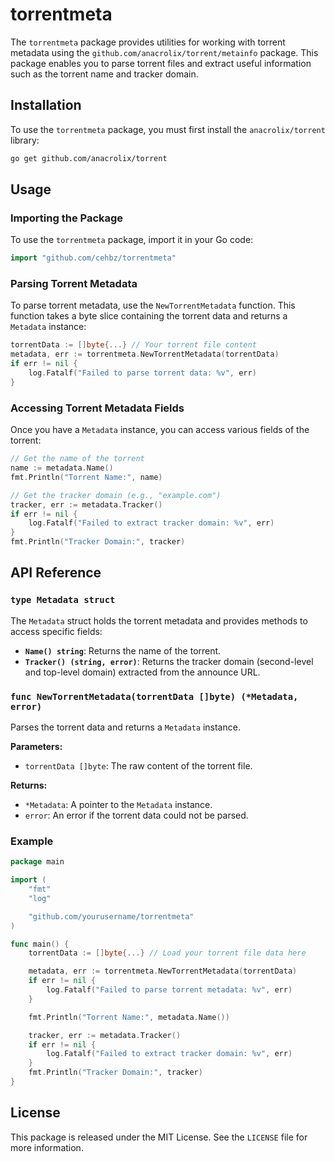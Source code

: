 # torrentmeta

The `torrentmeta` package provides utilities for working with torrent metadata using the `github.com/anacrolix/torrent/metainfo` package. This package enables you to parse torrent files and extract useful information such as the torrent name and tracker domain.

## Installation

To use the `torrentmeta` package, you must first install the `anacrolix/torrent` library:

```bash
go get github.com/anacrolix/torrent
```

## Usage

### Importing the Package

To use the `torrentmeta` package, import it in your Go code:

```go
import "github.com/cehbz/torrentmeta"
```

### Parsing Torrent Metadata

To parse torrent metadata, use the `NewTorrentMetadata` function. This function takes a byte slice containing the torrent data and returns a `Metadata` instance:

```go
torrentData := []byte{...} // Your torrent file content
metadata, err := torrentmeta.NewTorrentMetadata(torrentData)
if err != nil {
    log.Fatalf("Failed to parse torrent data: %v", err)
}
```

### Accessing Torrent Metadata Fields

Once you have a `Metadata` instance, you can access various fields of the torrent:

```go
// Get the name of the torrent
name := metadata.Name()
fmt.Println("Torrent Name:", name)

// Get the tracker domain (e.g., "example.com")
tracker, err := metadata.Tracker()
if err != nil {
    log.Fatalf("Failed to extract tracker domain: %v", err)
}
fmt.Println("Tracker Domain:", tracker)
```

## API Reference

### `type Metadata struct`

The `Metadata` struct holds the torrent metadata and provides methods to access specific fields:

- **`Name() string`**: Returns the name of the torrent.
- **`Tracker() (string, error)`**: Returns the tracker domain (second-level and top-level domain) extracted from the announce URL.

### `func NewTorrentMetadata(torrentData []byte) (*Metadata, error)`

Parses the torrent data and returns a `Metadata` instance.

**Parameters:**

- `torrentData []byte`: The raw content of the torrent file.

**Returns:**

- `*Metadata`: A pointer to the `Metadata` instance.
- `error`: An error if the torrent data could not be parsed.

### Example

```go
package main

import (
    "fmt"
    "log"

    "github.com/yourusername/torrentmeta"
)

func main() {
    torrentData := []byte{...} // Load your torrent file data here

    metadata, err := torrentmeta.NewTorrentMetadata(torrentData)
    if err != nil {
        log.Fatalf("Failed to parse torrent metadata: %v", err)
    }

    fmt.Println("Torrent Name:", metadata.Name())

    tracker, err := metadata.Tracker()
    if err != nil {
        log.Fatalf("Failed to extract tracker domain: %v", err)
    }
    fmt.Println("Tracker Domain:", tracker)
}
```

## License

This package is released under the MIT License. See the `LICENSE` file for more information.
